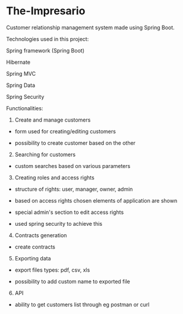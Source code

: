 # The-Impresario
Customer relationship management system made using Spring Boot.



Technologies used in this project:

Spring framework (Spring Boot)

Hibernate

Spring MVC

Spring Data

Spring Security

Functionalities:

1. Create and manage customers

* form used for creating/editing customers

* possibility to create customer based on the other


2. Searching for customers

* custom searches based on various parameters

3. Creating roles and access rights

* structure of rights: user, manager, owner, admin

* based on access rights chosen elements of application are shown

* special admin's section to edit access rights

* used spring security to achieve this


4. Contracts generation

 * create contracts
 
 
5. Exporting data

* export files types: pdf, csv, xls

* possibility to add custom name to exported file


6. API

* ability to get customers list through eg postman or curl
